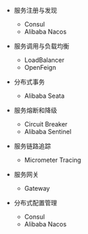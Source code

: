 - 服务注册与发现
  - Consul
  - Alibaba Nacos


- 服务调用与负载均衡
  - LoadBalancer
  - OpenFeign


- 分布式事务
    - Alibaba Seata


- 服务熔断和降级
    - Circuit Breaker
    - Alibaba Sentinel


- 服务链路追踪
    - Micrometer Tracing



- 服务网关
    - Gateway

- 分布式配置管理
  - Consul
  - Alibaba Nacos

